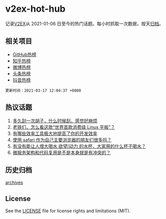 # v2ex-hot-hub

 记录[V2EX](https://www.v2ex.com/)从 2021-01-06 日至今的热门话题。每小时抓取一次数据，按天[归档](archives)。
 
 ## 相关项目

- [GitHub热榜](https://github.com/lonnyzhang423/github-hot-hub)
- [知乎热榜](https://github.com/lonnyzhang423/zhihu-hot-hub)
- [微博热榜](https://github.com/lonnyzhang423/weibo-hot-hub)
- [头条热榜](https://github.com/lonnyzhang423/toutiao-hot-hub)
- [抖音热榜](https://github.com/lonnyzhang423/douyin-hot-hub)


 `更新时间：2021-03-17 12:04:37 +0800`

## 热议话题

1. [多久刮一次胡子，什么时候刮，感觉好麻烦](https://www.v2ex.com/t/762079)
1. [老铁们，怎么看这款“世界首款消费级 Linux 平板”？](https://www.v2ex.com/t/762107)
1. [有哪些效率工具极大地提高了你的开发效率](https://www.v2ex.com/t/762206)
1. [使用 safari 作为自己主要浏览器的朋友们很多吗？](https://www.v2ex.com/t/762285)
1. [有没有能让人增大喝水 欲望/动力 的水杯，大家用的什么杯子喝水？](https://www.v2ex.com/t/762098)
1. [微服务架构和代码复用是不是本身就是有冲突的？](https://www.v2ex.com/t/762072)

## 历史归档

[archives](archives)

## License

See the [LICENSE](LICENSE) file for license rights and limitations (MIT).
